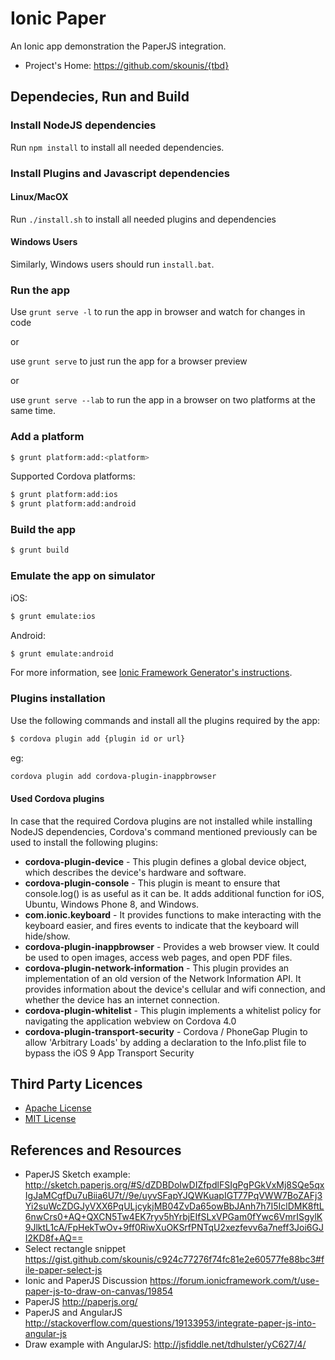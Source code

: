 
# Ionic Paper
An Ionic app demonstration the PaperJS integration.

* Project's Home: https://github.com/skounis/{tbd}

## Dependecies, Run and Build

### Install NodeJS dependencies

Run `npm install` to install all needed dependencies.

### Install Plugins and Javascript dependencies
#### Linux/MacOX
Run `./install.sh` to install all needed plugins and dependencies

#### Windows Users
Similarly, Windows users should run `install.bat`.

### Run the app
Use `grunt serve -l` to run the app in browser and watch for changes in code

or

use `grunt serve` to just run the app for a browser preview

or

use `grunt serve --lab` to run the app in a browser on two platforms at the same time.

### Add a platform

```bash
$ grunt platform:add:<platform>
```

Supported Cordova platforms:

```bash
$ grunt platform:add:ios
$ grunt platform:add:android
```

### Build the app

```bash
$ grunt build
```

### Εmulate the app on simulator
iOS:

```bash
$ grunt emulate:ios
```

Android:

```bash
$ grunt emulate:android
```

For more information, see [Ionic Framework Generator's instructions](https://github.com/diegonetto/generator-ionic).

### Plugins installation

Use the following commands and install all the plugins required by the app:
```bash
$ cordova plugin add {plugin id or url}
```

eg:

```bash
cordova plugin add cordova-plugin-inappbrowser
```

#### Used Cordova plugins
In case that the required Cordova plugins are not installed while installing NodeJS dependencies, Cordova's command mentioned previously can be used to install the following plugins:

* **cordova-plugin-device** - This plugin defines a global device object, which describes the device's hardware and software.
* **cordova-plugin-console** - This plugin is meant to ensure that console.log() is as useful as it can be. It adds additional function for iOS, Ubuntu, Windows Phone 8, and Windows.
* **com.ionic.keyboard** - It provides functions to make interacting with the keyboard easier, and fires events to indicate that the keyboard will hide/show.
* **cordova-plugin-inappbrowser** - Provides a web browser view. It could be used to open images, access web pages, and open PDF files.
* **cordova-plugin-network-information** - This plugin provides an implementation of an old version of the Network Information API. It provides information about the device's cellular and wifi connection, and whether the device has an internet connection.
* **cordova-plugin-whitelist** - This plugin implements a whitelist policy for navigating the application webview on Cordova 4.0
* **cordova-plugin-transport-security** - Cordova / PhoneGap Plugin to allow 'Arbitrary Loads' by adding a declaration to the Info.plist file to bypass the iOS 9 App Transport Security

## Third Party Licences
* [Apache License](http://www.apache.org/licenses/)
* [MIT License](https://opensource.org/licenses/MIT)

## References and Resources
* PaperJS Sketch example:  http://sketch.paperjs.org/#S/dZDBDoIwDIZfpdlFSIgPgPGkVxMj8SQe5qxIgJaMCgfDu7uBiia6U7t//9e/uyvSFapYJQWKuapIGT77PqVWW7BoZAFj3Yi2suWcZDGJyVXX6PqULjcykjMB04ZvDa65owBbJAnh7h7I5IclDMK8ftL6nwCrs0+AQ+QXCN5Tw4EK7ryv5hYrbjEIfSLxVPGam0fYwc6VmrISgylK9JlktL1cA/FpHekTwOv+9ff0RiwXuOKSrfPNTqU2xezfevv6a7neff3Joi6GJI2KD8f+AQ==
* Select rectangle snippet https://gist.github.com/skounis/c924c77276f74fc81e2e60577fe88bc3#file-paper-select-js
* Ionic and PaperJS Discussion https://forum.ionicframework.com/t/use-paper-js-to-draw-on-canvas/19854
* PaperJS http://paperjs.org/
* PaperJS and AngularJS http://stackoverflow.com/questions/19133953/integrate-paper-js-into-angular-js
* Draw example with AngularJS: http://jsfiddle.net/tdhulster/yC627/4/
